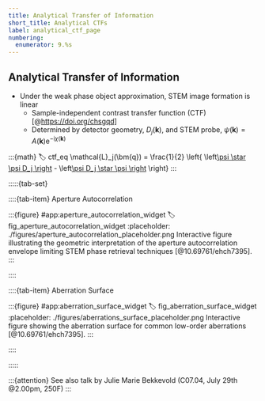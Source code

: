 ```yaml
---
title: Analytical Transfer of Information
short_title: Analytical CTFs
label: analytical_ctf_page
numbering:
  enumerator: 9.%s
---
```


## Analytical Transfer of Information

- Under the weak phase object approximation, STEM image formation is linear
  - Sample-independent contrast transfer function (CTF) [@https://doi.org/chsgqd]
  - Determined by detector geometry, $D_j(\bm{k})$, and STEM probe, $\psi(\bm{k}) = A(\bm{k}) \mathrm{e}^{-\mathrm{i} \chi(\bm{k})}$

:::{math}
:label: ctf_eq
\mathcal{L}_j(\bm{q}) = \frac{1}{2} \left\{ \left[\psi \star \psi D_j \right](\bm{q}) - \left[\psi D_j \star \psi \right](\bm{q}) \right\}
:::

:::::{tab-set}

::::{tab-item} Aperture Autocorrelation

:::{figure} #app:aperture_autocorrelation_widget
:label: fig_aperture_autocorrelation_widget
:placeholder: ./figures/aperture_autocorrelation_placeholder.png
Interactive figure illustrating the geometric interpretation of the aperture autocorrelation envelope limiting STEM phase retrieval techniques [@10.69761/ehch7395].
:::

::::

::::{tab-item} Aberration Surface

:::{figure} #app:aberration_surface_widget
:label: fig_aberration_surface_widget
:placeholder: ./figures/aberrations_surface_placeholder.png
Interactive figure showing the aberration surface for common low-order aberrations [@10.69761/ehch7395].
:::

::::

:::::

:::{attention}
See also talk by Julie Marie Bekkevold (C07.04, July 29th \@2.00pm, 250F)
:::
